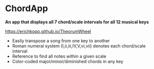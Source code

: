 # ChordApp
<strong>An app that displays all 7 chord/scale intervals for all 12 musical keys</strong>

https://erichkopp.github.io/TheorumWheel

<ul>
  <li>Easily transpose a song from one key to another </li>
  <li>Roman numeral system (I,ii,iii,IV,V,vi,vii) denotes each chord/scale interval </li>
  <li>Reference to find all notes within a given scale </li>
  <li>Color-coded major/minor/diminished chords in any key</li>
</ul
